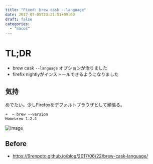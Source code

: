 ```yaml
---
title: "Fixed: brew cask --language"
date: 2017-07-05T23:21:51+09:00
draft: false
categories:
  - "macos"
---
```

# TL;DR

- brew cask `--language` オプションが治りました
- firefix nightlyがインストールできるようになりました

## 気持

めでたい。少しFirefoxをデフォルトブラウザとして頑張る。

```shell
➜  ~ brew --version
Homebrew 1.2.4
```

![image](https://media.giphy.com/media/7kn27lnYSAE9O/giphy.gif)

## Before

- <https://9renpoto.github.io/blog/2017/06/22/brew-cask-language/>
